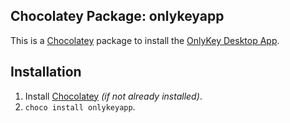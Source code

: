 ## Chocolatey Package: onlykeyapp
This is a [Chocolatey](https://chocolatey.org/) package to install the [OnlyKey Desktop App](https://github.com/trustcrypto/OnlyKey-App).

## Installation
1. Install [Chocolatey](https://chocolatey.org/) *(if not already installed)*.
2. `choco install onlykeyapp`.
